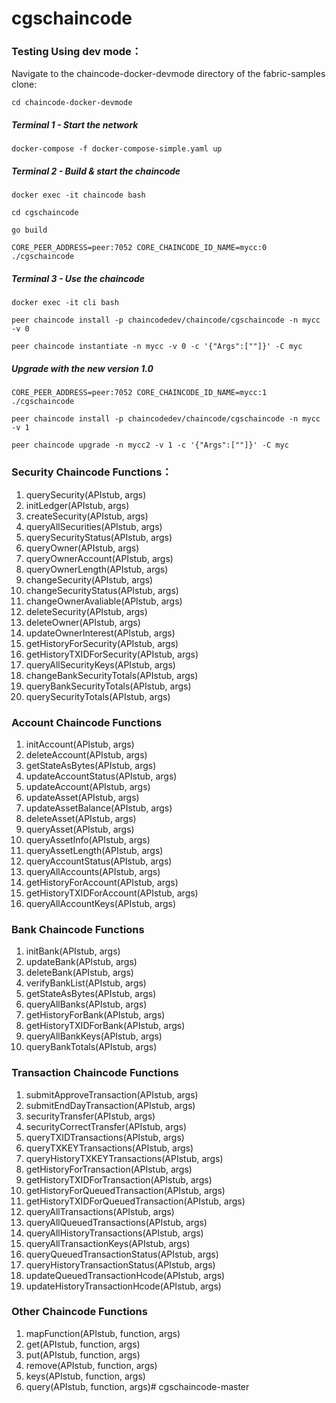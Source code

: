 # cgschaincode
### Testing Using dev mode：
Navigate to the chaincode-docker-devmode directory of the fabric-samples clone:

`cd chaincode-docker-devmode`

##### Terminal 1 - Start the network
`docker-compose -f docker-compose-simple.yaml up`
##### Terminal 2 - Build & start the chaincode
`docker exec -it chaincode bash`

`cd cgschaincode`

`go build`

`CORE_PEER_ADDRESS=peer:7052 CORE_CHAINCODE_ID_NAME=mycc:0 ./cgschaincode`
##### Terminal 3 - Use the chaincode
`docker exec -it cli bash`

`peer chaincode install -p chaincodedev/chaincode/cgschaincode -n mycc -v 0`

`peer chaincode instantiate -n mycc -v 0 -c '{"Args":[""]}' -C myc`

##### Upgrade with the new version 1.0
`CORE_PEER_ADDRESS=peer:7052 CORE_CHAINCODE_ID_NAME=mycc:1 ./cgschaincode`

`peer chaincode install -p chaincodedev/chaincode/cgschaincode -n mycc -v 1`

`peer chaincode upgrade -n mycc2 -v 1 -c '{"Args":[""]}' -C myc`


### Security Chaincode Functions：
1. querySecurity(APIstub, args)
1. initLedger(APIstub, args)
1. createSecurity(APIstub, args)
1. queryAllSecurities(APIstub, args)
1. querySecurityStatus(APIstub, args)
1. queryOwner(APIstub, args)
1. queryOwnerAccount(APIstub, args)
1. queryOwnerLength(APIstub, args)
1. changeSecurity(APIstub, args)
1. changeSecurityStatus(APIstub, args)
1. changeOwnerAvaliable(APIstub, args)
1. deleteSecurity(APIstub, args)
1. deleteOwner(APIstub, args)
1. updateOwnerInterest(APIstub, args)
1. getHistoryForSecurity(APIstub, args)
1. getHistoryTXIDForSecurity(APIstub, args)
1. queryAllSecurityKeys(APIstub, args)
1. changeBankSecurityTotals(APIstub, args)
1. queryBankSecurityTotals(APIstub, args)
1. querySecurityTotals(APIstub, args)


### Account Chaincode Functions
1. initAccount(APIstub, args)
1. deleteAccount(APIstub, args)
1. getStateAsBytes(APIstub, args)
1. updateAccountStatus(APIstub, args)
1. updateAccount(APIstub, args)
1. updateAsset(APIstub, args)
1. updateAssetBalance(APIstub, args)
1. deleteAsset(APIstub, args)
1. queryAsset(APIstub, args)
1. queryAssetInfo(APIstub, args)
1. queryAssetLength(APIstub, args)
1. queryAccountStatus(APIstub, args)
1. queryAllAccounts(APIstub, args)
1. getHistoryForAccount(APIstub, args)
1. getHistoryTXIDForAccount(APIstub, args)
1. queryAllAccountKeys(APIstub, args)


### Bank Chaincode Functions
1. initBank(APIstub, args)
1. updateBank(APIstub, args)
1. deleteBank(APIstub, args)
1. verifyBankList(APIstub, args)
1. getStateAsBytes(APIstub, args)
1. queryAllBanks(APIstub, args)
1. getHistoryForBank(APIstub, args)
1. getHistoryTXIDForBank(APIstub, args)
1. queryAllBankKeys(APIstub, args)
1. queryBankTotals(APIstub, args)


### Transaction Chaincode Functions
1. submitApproveTransaction(APIstub, args)
1. submitEndDayTransaction(APIstub, args)
1. securityTransfer(APIstub, args)
1. securityCorrectTransfer(APIstub, args)
1. queryTXIDTransactions(APIstub, args)
1. queryTXKEYTransactions(APIstub, args)
1. queryHistoryTXKEYTransactions(APIstub, args)
1. getHistoryForTransaction(APIstub, args)
1. getHistoryTXIDForTransaction(APIstub, args)
1. getHistoryForQueuedTransaction(APIstub, args)
1. getHistoryTXIDForQueuedTransaction(APIstub, args)
1. queryAllTransactions(APIstub, args)
1. queryAllQueuedTransactions(APIstub, args)
1. queryAllHistoryTransactions(APIstub, args)
1. queryAllTransactionKeys(APIstub, args)
1. queryQueuedTransactionStatus(APIstub, args)
1. queryHistoryTransactionStatus(APIstub, args)
1. updateQueuedTransactionHcode(APIstub, args)
1. updateHistoryTransactionHcode(APIstub, args)


### Other Chaincode Functions
1. mapFunction(APIstub, function, args)
1. get(APIstub, function, args)
1. put(APIstub, function, args)
1. remove(APIstub, function, args)
1. keys(APIstub, function, args)
1. query(APIstub, function, args)# cgschaincode-master

